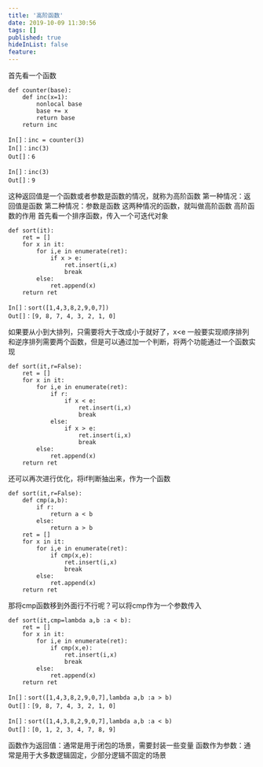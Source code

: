 ```yaml
---
title: '高阶函数'
date: 2019-10-09 11:30:56
tags: []
published: true
hideInList: false
feature: 
---
```

首先看一个函数
```
def counter(base):
    def inc(x=1):
        nonlocal base
        base += x
        return base
    return inc
```
```
In[]：inc = counter(3)
In[]：inc(3)
Out[]：6
```
```
In[]：inc(3)
Out[]：9
```
这种返回值是一个函数或者参数是函数的情况，就称为高阶函数
第一种情况：返回值是函数
第二种情况：参数是函数
这两种情况的函数，就叫做高阶函数
高阶函数的作用
首先看一个排序函数，传入一个可迭代对象
```
def sort(it):
    ret = []
    for x in it:
        for i,e in enumerate(ret):
            if x > e:
                ret.insert(i,x)
                break
        else:
            ret.append(x)
    return ret
```
```
In[]：sort([1,4,3,8,2,9,0,7])
Out[]：[9, 8, 7, 4, 3, 2, 1, 0]
```
如果要从小到大排列，只需要将大于改成小于就好了，x<e
一般要实现顺序排列和逆序排列需要两个函数，但是可以通过加一个判断，将两个功能通过一个函数实现
```
def sort(it,r=False):
    ret = []
    for x in it:
        for i,e in enumerate(ret):
            if r:
                if x < e:
                    ret.insert(i,x)
                    break
            else:
                if x > e:
                    ret.insert(i,x)
                    break
        else:
            ret.append(x)
    return ret
```
还可以再次进行优化，将if判断抽出来，作为一个函数
```
def sort(it,r=False):
    def cmp(a,b):
        if r:
            return a < b
        else:
            return a > b
    ret = []
    for x in it:
        for i,e in enumerate(ret):
            if cmp(x,e):
                ret.insert(i,x)
                break
        else:
            ret.append(x)
    return ret
```
那将cmp函数移到外面行不行呢？可以将cmp作为一个参数传入
```
def sort(it,cmp=lambda a,b :a < b):
    ret = []
    for x in it:
        for i,e in enumerate(ret):
            if cmp(x,e):
                ret.insert(i,x)
                break        
        else:
            ret.append(x)
    return ret
```
```
In[]：sort([1,4,3,8,2,9,0,7],lambda a,b :a > b)
Out[]：[9, 8, 7, 4, 3, 2, 1, 0]

```
```
In[]：sort([1,4,3,8,2,9,0,7],lambda a,b :a < b)
Out[]：[0, 1, 2, 3, 4, 7, 8, 9]
```
函数作为返回值：通常是用于闭包的场景，需要封装一些变量
函数作为参数：通常是用于大多数逻辑固定，少部分逻辑不固定的场景














